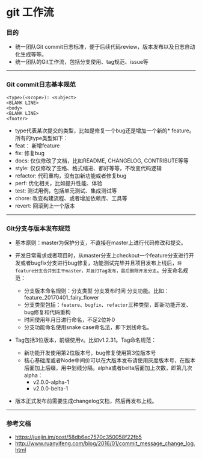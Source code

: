 # git 工作流
### 目的
* 统一团队Git commit日志标准，便于后续代码review，版本发布以及日志自动化生成等等。
* 统一团队的Git工作流，包括分支使用、tag规范、issue等
---
### Git commit日志基本规范
```
<type>(<scope>): <subject>
<BLANK LINE>
<body>
<BLANK LINE>
<footer>
```
* type代表某次提交的类型，比如是修复一个bug还是增加一个新的* feature。所有的type类型如下：
* feat： 新增feature
* fix: 修复bug
* docs: 仅仅修改了文档，比如README, CHANGELOG, CONTRIBUTE等等
* style: 仅仅修改了空格、格式缩进、都好等等，不改变代码逻辑
* refactor: 代码重构，没有加新功能或者修复bug
* perf: 优化相关，比如提升性能、体验
* test: 测试用例，包括单元测试、集成测试等
* chore: 改变构建流程、或者增加依赖库、工具等
* revert: 回滚到上一个版本
---
### Git分支与版本发布规范
* 基本原则：master为保护分支，不直接在master上进行代码修改和提交。
* 开发日常需求或者项目时，从master分支上checkout一个feature分支进行开发或者bugfix分支进行bug修复，功能测试完毕并且项目发布上线后，`将feature分支合并到主干master，并且打Tag发布，最后删除开发分支`。分支命名规范：
  * 分支版本命名规则：分支类型  分支发布时间  分支功能。比如：feature_20170401_fairy_flower
  * 分支类型包括：`feature`、`bugfix`、`refactor`三种类型，即新功能开发、bug修复和代码重构
  * 时间使用年月日进行命名，不足2位补0
  * 分支功能命名使用snake case命名法，即下划线命名。


* Tag包括3位版本，前缀使用v。比如v1.2.31。Tag命名规范：
  * 新功能开发使用第2位版本号，bug修复使用第3位版本号
  * 核心基础库或者Node中间价可以在大版本发布请使用灰度版本号，在版本后面加上后缀，用中划线分隔。alpha或者belta后面加上次数，即第几次alpha：
    * v2.0.0-alpha-1 
    * v2.0.0-belta-1
* 版本正式发布前需要生成changelog文档，然后再发布上线。




---
### 参考文档
* https://juejin.im/post/58db6ec7570c350058f22fb5
* http://www.ruanyifeng.com/blog/2016/01/commit_message_change_log.html
